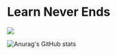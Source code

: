 # Learn Never Ends

<a href="https://ritzy-math-423.notion.site/MOON-FLOW-d04ce5c6e135450f91ac93276d6e49c4" target="_blank"><img src="https://img.shields.io/badge/뱃Notion-000000?style=plastic&logo=Notion&logoColor=000000"/></a>

![Anurag's GitHub stats](https://github-readme-stats.vercel.app/api?username=drmoon-1st&show_icons=true&theme=radical)

